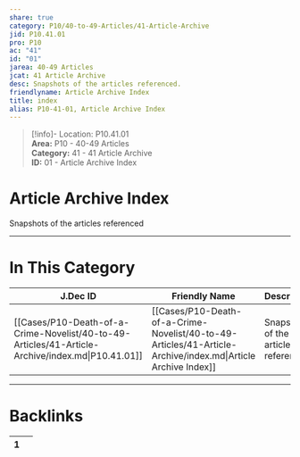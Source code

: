 ```yaml
---  
share: true  
category: P10/40-to-49-Articles/41-Article-Archive  
jid: P10.41.01  
pro: P10  
ac: "41"  
id: "01"  
jarea: 40-49 Articles  
jcat: 41 Article Archive  
desc: Snapshots of the articles referenced.  
friendlyname: Article Archive Index  
title: index  
alias: P10-41-01, Article Archive Index  
---  
```

  
>[!info]- Location: P10.41.01  
>**Area:** P10 - 40-49 Articles  
>**Category:** 41 - 41 Article Archive  
>**ID:** 01 - Article Archive Index  
  
# Article Archive Index  
  
Snapshots of the articles referenced  
   
  
  
---  
# In This Category  
  
| J.Dec ID                                                                                         | Friendly Name                                                                                                | Description                           |  
| ------------------------------------------------------------------------------------------------ | ------------------------------------------------------------------------------------------------------------ | ------------------------------------- |  
| [[Cases/P10-Death-of-a-Crime-Novelist/40-to-49-Articles/41-Article-Archive/index.md\|P10.41.01]] | [[Cases/P10-Death-of-a-Crime-Novelist/40-to-49-Articles/41-Article-Archive/index.md\|Article Archive Index]] | Snapshots of the articles referenced. |  
  
  
---  
# Backlinks  
<div><table class="dataview table-view-table"><thead class="table-view-thead"><tr class="table-view-tr-header"><th class="table-view-th"><span></span><span class="dataview small-text">1</span></th><th class="table-view-th"><span></span></th></tr></thead><tbody class="table-view-tbody"></tbody></table></div>